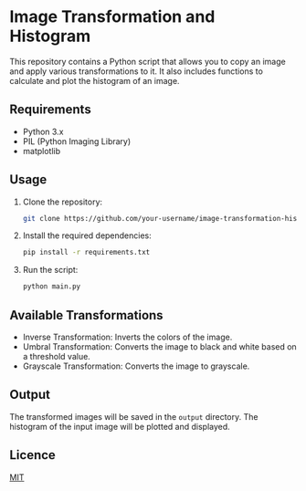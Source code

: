 # Image Transformation and Histogram

This repository contains a Python script that allows you to copy an image and apply various transformations to it. It also includes functions to calculate and plot the histogram of an image.

## Requirements

- Python 3.x
- PIL (Python Imaging Library)
- matplotlib

## Usage

1. Clone the repository:

    ```bash
    git clone https://github.com/your-username/image-transformation-histogram.git
    ```

2. Install the required dependencies:

    ```bash
    pip install -r requirements.txt
    ```

3. Run the script:

    ```bash
    python main.py
    ```

## Available Transformations

- Inverse Transformation: Inverts the colors of the image.
- Umbral Transformation: Converts the image to black and white based on a threshold value.
- Grayscale Transformation: Converts the image to grayscale.

## Output

The transformed images will be saved in the `output` directory. The histogram of the input image will be plotted and displayed.

## Licence

[MIT](https://choosealicense.com/licenses/mit/)
